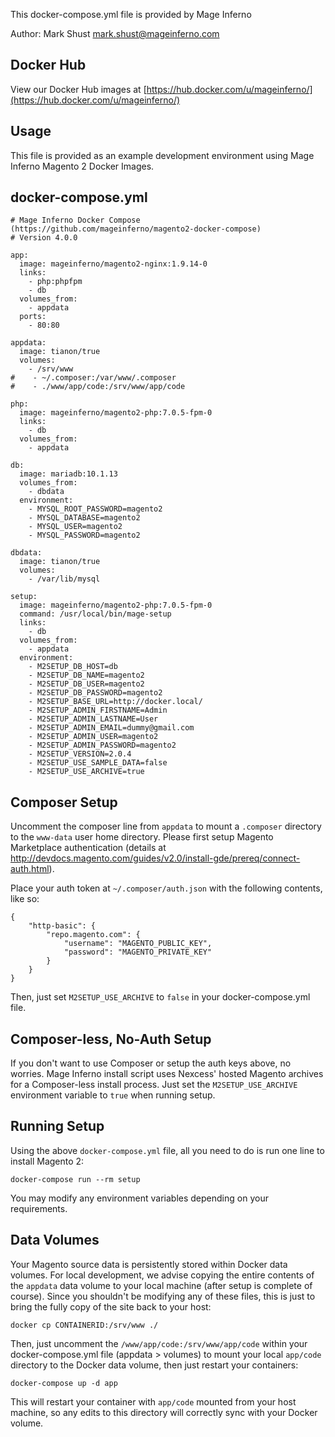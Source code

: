 This docker-compose.yml file is provided by Mage Inferno

Author: Mark Shust <mark.shust@mageinferno.com>

## Docker Hub

View our Docker Hub images at [https://hub.docker.com/u/mageinferno/](https://hub.docker.com/u/mageinferno/)

## Usage

This file is provided as an example development environment using Mage Inferno Magento 2 Docker Images.

## docker-compose.yml

```
# Mage Inferno Docker Compose (https://github.com/mageinferno/magento2-docker-compose)
# Version 4.0.0

app:
  image: mageinferno/magento2-nginx:1.9.14-0
  links:
    - php:phpfpm
    - db
  volumes_from:
    - appdata
  ports:
    - 80:80

appdata:
  image: tianon/true
  volumes:
    - /srv/www
#    - ~/.composer:/var/www/.composer
#    - ./www/app/code:/srv/www/app/code

php:
  image: mageinferno/magento2-php:7.0.5-fpm-0
  links:
    - db
  volumes_from:
    - appdata

db:
  image: mariadb:10.1.13
  volumes_from:
    - dbdata
  environment:
    - MYSQL_ROOT_PASSWORD=magento2
    - MYSQL_DATABASE=magento2
    - MYSQL_USER=magento2
    - MYSQL_PASSWORD=magento2

dbdata:
  image: tianon/true
  volumes:
    - /var/lib/mysql

setup:
  image: mageinferno/magento2-php:7.0.5-fpm-0
  command: /usr/local/bin/mage-setup
  links:
    - db
  volumes_from:
    - appdata
  environment:
    - M2SETUP_DB_HOST=db
    - M2SETUP_DB_NAME=magento2
    - M2SETUP_DB_USER=magento2
    - M2SETUP_DB_PASSWORD=magento2
    - M2SETUP_BASE_URL=http://docker.local/
    - M2SETUP_ADMIN_FIRSTNAME=Admin
    - M2SETUP_ADMIN_LASTNAME=User
    - M2SETUP_ADMIN_EMAIL=dummy@gmail.com
    - M2SETUP_ADMIN_USER=magento2
    - M2SETUP_ADMIN_PASSWORD=magento2
    - M2SETUP_VERSION=2.0.4
    - M2SETUP_USE_SAMPLE_DATA=false
    - M2SETUP_USE_ARCHIVE=true
```

## Composer Setup

Uncomment the composer line from `appdata` to mount a `.composer` directory to the `www-data` user home directory. Please first setup Magento Marketplace authentication (details at <a href="http://devdocs.magento.com/guides/v2.0/install-gde/prereq/connect-auth.html" target="_blank">http://devdocs.magento.com/guides/v2.0/install-gde/prereq/connect-auth.html</a>).

Place your auth token at `~/.composer/auth.json` with the following contents, like so:

```
{
    "http-basic": {
        "repo.magento.com": {
            "username": "MAGENTO_PUBLIC_KEY",
            "password": "MAGENTO_PRIVATE_KEY"
        }
    }
}
```

Then, just set `M2SETUP_USE_ARCHIVE` to `false` in your docker-compose.yml file.

## Composer-less, No-Auth Setup

If you don't want to use Composer or setup the auth keys above, no worries. Mage Inferno install script uses Nexcess' hosted Magento archives for a Composer-less install process. Just set the `M2SETUP_USE_ARCHIVE` environment variable to `true` when running setup.

## Running Setup

Using the above `docker-compose.yml` file, all you need to do is run one line to install Magento 2:

```
docker-compose run --rm setup
```

You may modify any environment variables depending on your requirements.

## Data Volumes

Your Magento source data is persistently stored within Docker data volumes. For local development, we advise copying the entire contents of the `appdata` data volume to your local machine (after setup is complete of course). Since you shouldn't be modifying any of these files, this is just to bring the fully copy of the site back to your host:

```
docker cp CONTAINERID:/srv/www ./
```

Then, just uncomment the `/www/app/code:/srv/www/app/code` within your docker-compose.yml file (appdata > volumes) to mount your local `app/code` directory to the Docker data volume, then just restart your containers: 

```
docker-compose up -d app
```

This will restart your container with `app/code` mounted from your host machine, so any edits to this directory will correctly sync with your Docker volume.
